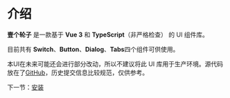 # 介绍

**壹个轮子** 是一款基于 **Vue 3** 和 **TypeScript**（非严格检查） 的 UI 组件库。

目前共有 **Switch**、**Button**、**Dialog**、**Tabs**四个组件可供使用。

本UI在未来可能还会进行部分改动，所以不建议将此 UI 库用于生产环境。源代码放在了<a href="https://github.com/oldniu23/oneGuLu" target="_blank">GitHub</a>，历史提交信息比较规范，仅供参考。

下一节：[安装](#/doc/install)
